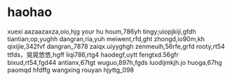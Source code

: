 # haohao
xuexi
aazaazaxza,oio,hjg
your hu houm,786yh
tingy;uiopjkiji,gfdh
tiantian;op,yughh
dangran,ria,yuh
meiwent,rfd,ght
zhongd,io90m,kh
qixijie,342fvf
dangran_7878
zaiqx.uiyyghgh
zenmeuih,56rfe,grfd
rooty,rt54
ttfds，晃晃悠悠,hgff
liqi786,rtg4
haodegf,uytt
fengtxd.56gfr
bixud,rt54,fgd44
antianx,67tgt
wuguo,897h,fgds
luodijmkjh.jo
huoga,67hg
paomqd
hfdffg
wangxing
rouyan
hjyttg_098
